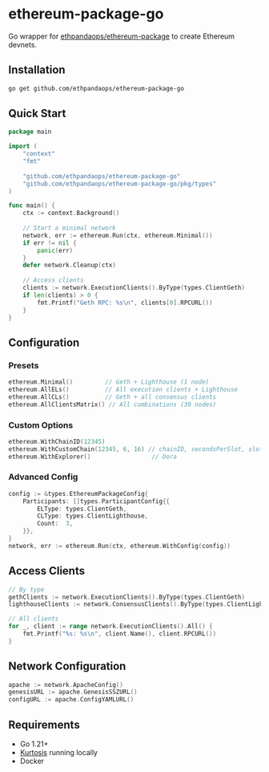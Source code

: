 # ethereum-package-go

Go wrapper for [ethpandaops/ethereum-package](https://github.com/ethpandaops/ethereum-package) to create Ethereum devnets.

## Installation

```bash
go get github.com/ethpandaops/ethereum-package-go
```

## Quick Start

```go
package main

import (
    "context"
    "fmt"
    
    "github.com/ethpandaops/ethereum-package-go"
    "github.com/ethpandaops/ethereum-package-go/pkg/types"
)

func main() {
    ctx := context.Background()
    
    // Start a minimal network
    network, err := ethereum.Run(ctx, ethereum.Minimal())
    if err != nil {
        panic(err)
    }
    defer network.Cleanup(ctx)
    
    // Access clients
    clients := network.ExecutionClients().ByType(types.ClientGeth)
    if len(clients) > 0 {
        fmt.Printf("Geth RPC: %s\n", clients[0].RPCURL())
    }
}
```

## Configuration

### Presets

```go
ethereum.Minimal()         // Geth + Lighthouse (1 node)
ethereum.AllELs()          // All execution clients + Lighthouse
ethereum.AllCLs()          // Geth + all consensus clients  
ethereum.AllClientsMatrix() // All combinations (30 nodes)
```

### Custom Options

```go
ethereum.WithChainID(12345)
ethereum.WithCustomChain(12345, 6, 16) // chainID, secondsPerSlot, slotsPerEpoch
ethereum.WithExplorer()                 // Dora
```

### Advanced Config

```go
config := &types.EthereumPackageConfig{
    Participants: []types.ParticipantConfig{{
        ELType: types.ClientGeth,
        CLType: types.ClientLighthouse,
        Count:  3,
    }},
}
network, err := ethereum.Run(ctx, ethereum.WithConfig(config))
```

## Access Clients

```go
// By type
gethClients := network.ExecutionClients().ByType(types.ClientGeth)
lighthouseClients := network.ConsensusClients().ByType(types.ClientLighthouse)

// All clients
for _, client := range network.ExecutionClients().All() {
    fmt.Printf("%s: %s\n", client.Name(), client.RPCURL())
}
```

## Network Configuration

```go
apache := network.ApacheConfig()
genesisURL := apache.GenesisSSZURL()
configURL := apache.ConfigYAMLURL()
```

## Requirements

- Go 1.21+
- [Kurtosis](https://docs.kurtosis.com/install) running locally
- Docker
